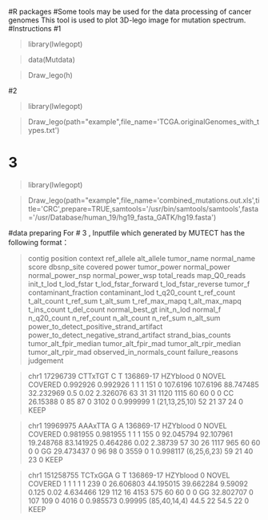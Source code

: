#R packages
#Some tools may be  used  for the data processing of cancer genomes
This tool is used to plot 3D-lego image for mutation spectrum.
#Instructions
#1
>library(lwlegopt)

>data(Mutdata)

>Draw_lego(h)

#2
>library(lwlegopt)

>Draw_lego(path="example",file_name='TCGA.originalGenomes_with_types.txt')

# 3
>library(lwlegopt)

>Draw_lego(path="example",file_name='combined_mutations.out.xls',title='CRC',prepare=TRUE,samtools='/usr/bin/samtools/samtools',fasta='/usr/Database/human_19/hg19_fasta_GATK/hg19.fasta')

#data preparing
For # 3 , Inputfile which generated by MUTECT has the following format：

>contig	position	context	ref_allele	alt_allele	tumor_name	normal_name	score	dbsnp_site	covered	power	tumor_power	normal_power	normal_power_nsp	normal_power_wsp	total_reads	map_Q0_reads	init_t_lod	t_lod_fstar	t_lod_fstar_forward	t_lod_fstar_reverse	tumor_f	contaminant_fraction	contaminant_lod	t_q20_count	t_ref_count	t_alt_count	t_ref_sum	t_alt_sum	t_ref_max_mapq	t_alt_max_mapq	t_ins_count	t_del_count	normal_best_gt	init_n_lod	normal_f	n_q20_count	n_ref_count	n_alt_count	n_ref_sum	n_alt_sum	power_to_detect_positive_strand_artifact	power_to_detect_negative_strand_artifact	strand_bias_counts	tumor_alt_fpir_median	tumor_alt_fpir_mad	tumor_alt_rpir_median	tumor_alt_rpir_mad	observed_in_normals_count	failure_reasons	judgement

>chr1	17296739	CTTxTGT	C	T	136869-17	HZYblood	0	NOVEL	COVERED	0.992926	0.992926	1	1	1	151	0	107.6196	107.6196	88.747485	32.232969	0.5	0.02	2.326076	63	31	31	1120	1115	60	60	0	0	CC	26.15388	0	85	87	0	3102	0	0.999999	1	(21,13,25,10)	52	21	37	24	0		KEEP

>chr1	19969975	AAAxTTA	G	A	136869-17	HZYblood	0	NOVEL	COVERED	0.981955	0.981955	1	1	1	155	0	92.045794	92.107961	19.248768	83.141925	0.464286	0.02	2.38739	57	30	26	1117	965	60	60	0	0	GG	29.473437	0	96	98	0	3559	0	1	0.998117	(6,25,6,23)	59	21	40	23	0		KEEP

>chr1	151258755	TCTxGGA	G	T	136869-17	HZYblood	0	NOVEL	COVERED	1	1	1	1	1	239	0	26.606803	44.195015	39.662284	9.59092	0.125	0.02	4.634466	129	112	16	4153	575	60	60	0	0	GG	32.802707	0	107	109	0	4016	0	0.985573	0.99995	(85,40,14,4)	44.5	22	54.5	22	0		KEEP

